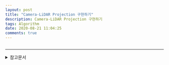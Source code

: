```yaml
---
layout: post
title: "Camera-LiDAR Projection 구현하기"
description: Camera-LiDAR Projection 구현하기
tags: Algorithm
date: 2020-08-21 11:04:25
comments: true
---
```


## 

---

<details>
<summary>참고문서</summary>
<div markdown="1">

- [k-means clustering - Wikipedia](https://en.wikipedia.org/wiki/K-means_clustering)
- <a href="https://medium.com/@rishit.dagli/build-k-means-from-scratch-in-python-e46bf68aa875#:~:text=K%2Dmeans%20clustering%20is%20a,without%20defined%20categories%20or%20groups).&text=The%20centroids%20of%20the%20K,assigned%20to%20a%20single%20cluster)">build-k-means-from-scratch-in-python</a>


</div>
</details>
<script id="dsq-count-scr" src="//msc9533.disqus.com/count.js" async></script>

